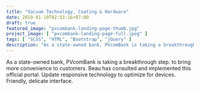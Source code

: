 ```yaml
---
title: "Vacuum Technology, Coating & Hardware"
date: 2019-01-10T02:53:16+07:00
draft: true
featured_image: "pvcombank-landing-page-thumb.jpg"
project_image: [ "pvcombank-landing-page-full.jpeg" ]
tags: [ "SCSS", "HTML", "Bootstrap", "jQuery" ]
description: "As a state-owned bank, PVcomBank is taking a breakthrough step. to bring more convenience to customers."
---
```


As a state-owned bank, PVcomBank is taking a breakthrough step. to bring more convenience to customers. Beau has consulted and implemented this official portal. Update responsive technology to optimize for devices. Friendly, delicate interface.